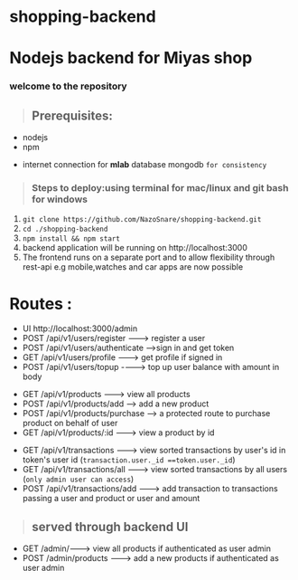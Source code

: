 # shopping-backend

Nodejs backend for Miyas shop
============================

### welcome to the repository

> ## Prerequisites:
* nodejs
* npm
+ internet connection for **mlab** database mongodb `for consistency`
>

> ### **Steps to deploy:using terminal for mac/linux and git bash for windows**
1. `git clone https://github.com/NazoSnare/shopping-backend.git`
2. `cd ./shopping-backend`
3. `npm install && npm start`
4. backend application will be running on http://localhost:3000
5. The frontend runs on a separate port and to allow flexibility through rest-api e.g mobile,watches and car apps are now possible

# Routes :
* UI http://localhost:3000/admin
* POST /api/v1/users/register ---> register a user
* POST /api/v1/users/authenticate -->sign in and get token
* GET /api/v1/users/profile ---> get profile if signed in
* POST /api/v1/users/topup ----> top up user balance with amount in body
>
* GET /api/v1/products ---> view all products
* POST /api/v1/products/add --> add a new product
* POST /api/v1/products/purchase --> a protected route to purchase product on behalf of user
* GET /api/v1/products/:id ---> view a product by id
>

* GET /api/v1/transactions ---> view sorted transactions by user's id in token's user id (`transaction.user._id ==token.user._id`)
* GET /api/v1/transactions/all ---> view sorted transactions by all users (`only admin user can access`)
* POST /api/v1/transactions/add ---> add transaction to transactions passing a user and product or user and amount
> ## **served through backend UI**  
* GET /admin/---> view all products if authenticated as user admin
* POST /admin/products ---> add a new products if authenticated as user admin
